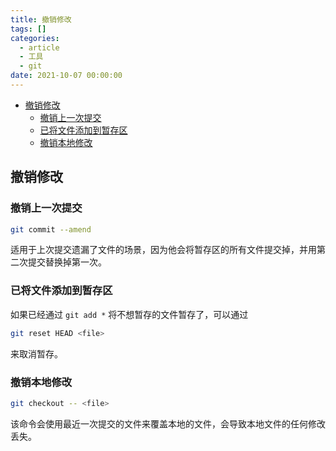 ```yaml
---
title: 撤销修改
tags: []
categories:
  - article
  - 工具
  - git
date: 2021-10-07 00:00:00
---
```


- [撤销修改](#撤销修改)
  - [撤销上一次提交](#撤销上一次提交)
  - [已将文件添加到暂存区](#已将文件添加到暂存区)
  - [撤销本地修改](#撤销本地修改)

## 撤销修改

### 撤销上一次提交

```bash
git commit --amend
```

适用于上次提交遗漏了文件的场景，因为他会将暂存区的所有文件提交掉，并用第二次提交替换掉第一次。

### 已将文件添加到暂存区

如果已经通过 `git add *` 将不想暂存的文件暂存了，可以通过

```bash
git reset HEAD <file>
```

来取消暂存。

### 撤销本地修改

```bash
git checkout -- <file>
```

该命令会使用最近一次提交的文件来覆盖本地的文件，会导致本地文件的任何修改丢失。
